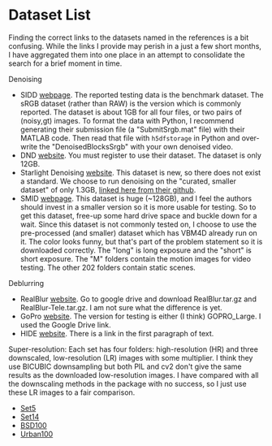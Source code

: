# Dataset List

Finding the correct links to the datasets named in the references is a bit confusing. While the links I provide may perish in a just a few short months, I have aggregated them into one place in an attempt to consolidate the search for a brief moment in time.

Denoising
- SIDD [webpage](https://www.eecs.yorku.ca/~kamel/sidd/benchmark.php). The reported testing data is the benchmark dataset. The sRGB dataset (rather than RAW) is the version which is commonly reported. The dataset is about 1GB for all four files, or two pairs of (noisy,gt) images. To format the data with Python, I recommend generating their submission file (a "SubmitSrgb.mat" file) with their MATLAB code. Then read that file with `h5dfstorage` in Python and over-write the "DenoisedBlocksSrgb" with your own denoised video.
- DND [website](https://noise.visinf.tu-darmstadt.de/). You must register to use their dataset. The dataset is only 12GB.
- Starlight Denoising [website](https://github.com/monakhova/starlight_denoising/). This dataset is new, so there does not exist a standard. We choose to run denoising on the "curated, smaller dataset" of only 1.3GB, [linked here from their github](https://drive.google.com/drive/folders/1ztbuJElSdT2MTOm1RgGnSEDFXIsBHO5q).
- SMID [webpage](https://github.com/cchen156/Seeing-Motion-in-the-Dark). This dataset is huge (~128GB), and I feel the authors should invest in a smaller version so it is more usable for testing. So to get this dataset, free-up some hard drive space and buckle down for a wait. Since this dataset is not commonly tested on, I choose to use the pre-processed (and smaller) dataset which has VBM4D already run on it. The color looks funny, but that's part of the problem statement so it is downloaded correctly. The "long" is long exposure and the "short" is short exposure. The "M" folders contain the motion images for video testing. The other 202 folders contain static scenes.

Deblurring
- RealBlur [website](http://cg.postech.ac.kr/research/realblur/). Go to google drive and download RealBlur.tar.gz and RealBlur-Tele.tar.gz. I am not sure what the difference is yet.
- GoPro [website](https://seungjunnah.github.io/Datasets/gopro.html). The version for testing is either (I think) GOPRO_Large. I used the Google Drive link.
- HIDE [website](https://github.com/joanshen0508/HA_deblur). There is a link in the first paragraph of text.

Super-resolution: Each set has four folders: high-resolution (HR) and three downscaled, low-resolution (LR) images with some multiplier. I think they use BICUBIC downsampling but both PIL and cv2 don't give the same results as the downloaded low-resolution images. I have compared with all the downscaling methods in the package with no success, so I just use these LR images to a fair comparison.
- [Set5](https://huggingface.co/datasets/eugenesiow/Set5/tree/main/data)
- [Set14](https://huggingface.co/datasets/eugenesiow/Set14/tree/main/data)
- [BSD100](https://huggingface.co/datasets/eugenesiow/BSD100/tree/main/data)
- [Urban100](https://huggingface.co/datasets/eugenesiow/Urban100/tree/main/data)
